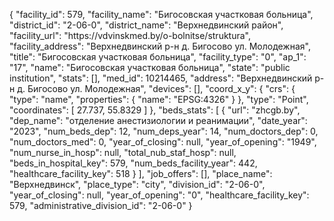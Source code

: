{
    "facility_id": 579,
    "facility_name": "Бигосовская участковая больница",
    "district_id": "2-06-0",
    "district_name": "Верхнедвинский район",
    "facility_url": "https:\/\/vdvinskmed.by\/o-bolnitse\/struktura",
    "facility_address": "Верхнедвинский р-н д. Бигосово ул. Молодежная",
    "title": "Бигосовская участковая больница",
    "facility_type": "0",
    "ap_1": "17",
    "name": "Бигосовская участковая больница",
    "state": "public institution",
    "stats": [],
    "med_id": 10214465,
    "address": "Верхнедвинский р-н д. Бигосово ул. Молодежная",
    "devices": [],
    "coord_x_y": {
        "crs": {
            "type": "name",
            "properties": {
                "name": "EPSG:4326"
            }
        },
        "type": "Point",
        "coordinates": [
            27.737,
            55.8329
        ]
    },
    "beds_stats": [
        {
            "url": "zhcgb.by",
            "dep_name": "отделение анестизиологии и реанимации",
            "date_year": "2023",
            "num_beds_dep": 12,
            "num_deps_year": 14,
            "num_doctors_dep": 0,
            "num_doctors_med": 0,
            "year_of_closing": null,
            "year_of_opening": "1949",
            "num_nurse_in_hosp": null,
            "total_nub_staf_hosp": null,
            "beds_in_hospital_key": 579,
            "num_beds_facility_year": 442,
            "healthcare_facility_key": 518
        }
    ],
    "job_offers": [],
    "place_name": "Верхнедвинск",
    "place_type": "city",
    "division_id": "2-06-0",
    "year_of_closing": null,
    "year_of_opening": "0",
    "healthcare_facility_key": 579,
    "administrative_division_id": "2-06-0"
}